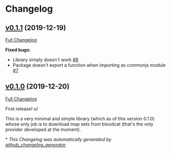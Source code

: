 # Changelog

## [v0.1.1](https://github.com/loarca/osu-map-dl/tree/v0.1.1) (2019-12-19)

[Full Changelog](https://github.com/loarca/osu-map-dl/compare/v0.1.0...v0.1.1)

**Fixed bugs:**

- Library simply doesn't work [\#8](https://github.com/loarca/osu-map-dl/issues/8)
- Package doesn't export a function when importing as commonjs module [\#7](https://github.com/loarca/osu-map-dl/issues/7)

## [v0.1.0](https://github.com/loarca/osu-map-dl/tree/v0.1.0) (2019-12-20)

[Full Changelog](https://github.com/loarca/osu-map-dl/compare/5d5cc15c6326921f5646be04c3e5be1fd5375fff...v0.1.0)

First release! o/

This is a very minimal and simple library (which as of this version 0.1.0) whose only job is to download map sets from bloodcat (that's the only provider developed at the moment).



\* *This Changelog was automatically generated by [github_changelog_generator](https://github.com/github-changelog-generator/github-changelog-generator)*
